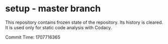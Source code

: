 # setup - master branch

This repository contains frozen state of the repository.
Its history is cleared. It is used only for static code
analysis with Codacy.

Commit Time: 1707716365